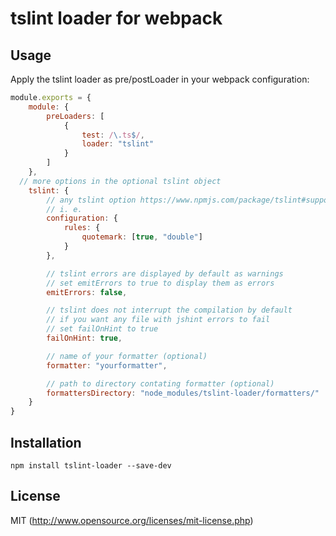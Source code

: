 # tslint loader for webpack

## Usage

Apply the tslint loader as pre/postLoader in your webpack configuration:

``` javascript
module.exports = {
	module: {
		preLoaders: [
			{
				test: /\.ts$/,				
				loader: "tslint"
			}
		]
	},
  // more options in the optional tslint object
	tslint: {
		// any tslint option https://www.npmjs.com/package/tslint#supported-rules
		// i. e.
		configuration: {
            rules: {
                quotemark: [true, "double"]
            }
        },

		// tslint errors are displayed by default as warnings
		// set emitErrors to true to display them as errors
		emitErrors: false,

		// tslint does not interrupt the compilation by default
		// if you want any file with jshint errors to fail
		// set failOnHint to true
		failOnHint: true,		

		// name of your formatter (optional)
		formatter: "yourformatter",

		// path to directory contating formatter (optional)
		formattersDirectory: "node_modules/tslint-loader/formatters/"
	}
}
```
## Installation

``` shell
npm install tslint-loader --save-dev
```

## License

MIT (http://www.opensource.org/licenses/mit-license.php)



